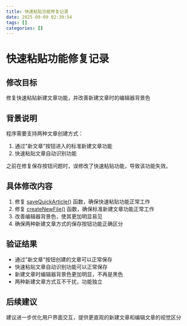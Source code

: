```yaml
---
title: 快速粘贴功能修复记录
date: 2025-09-09 02:39:54
tags: []
categories: []
---
```


# 快速粘贴功能修复记录

## 修改目标
修复快速粘贴新建文章功能，并改善新建文章时的编辑器背景色

## 背景说明
程序需要支持两种文章创建方式：
1. 通过"新文章"按钮进入的标准新建文章功能
2. 快速粘贴文章自动识别功能

之前在修复保存按钮问题时，误修改了快速粘贴功能，导致该功能失效。

## 具体修改内容
1. 修复 [saveQuickArticle()](file:///Users/libao/程序开发/程序功能整合/A/templates/admin.html#L2013-L2077) 函数，确保快速粘贴功能正常工作
2. 修复 [createNewFile()](file:///Users/libao/程序开发/程序功能整合/A/templates/admin.html#L1594-L1656) 函数，确保标准新建文章功能正常工作
3. 改善编辑器背景色，使其更加明显易见
4. 确保两种新建文章方式的保存按钮功能正确区分

## 验证结果
- 通过"新文章"按钮创建的文章可以正常保存
- 快速粘贴文章自动识别功能可以正常保存
- 新建文章时编辑器背景色更加明显，不再是黑色
- 两种新建文章方式互不干扰，功能独立

## 后续建议
建议进一步优化用户界面交互，提供更直观的新建文章和编辑文章的视觉区分
